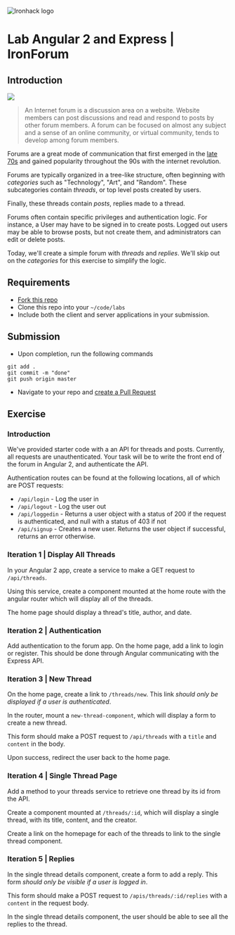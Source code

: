 ![Ironhack logo](https://i.imgur.com/1QgrNNw.png)

# Lab Angular 2 and Express | IronForum

## Introduction

![](https://s3-eu-west-1.amazonaws.com/ih-materials/uploads/upload_913f63f33ab9531dc6570be29d3cb40b.png)


>An Internet forum is a discussion area on a website. Website members can post discussions and read and respond to posts by other forum members. A forum can be focused on almost any subject and a sense of an online community, or virtual community, tends to develop among forum members.

Forums are a great mode of communication that first emerged in the [late 70s](https://www.quora.com/When-did-the-first-Internet-forum-start-and-which-was-it) and gained popularity throughout the 90s with the internet revolution.

Forums are typically organized in a tree-like structure, often beginning with *categories* such as "Technology", "Art", and "Random". These subcategories contain *threads*, or top level posts created by users.

Finally, these threads contain *posts*, replies made to a thread.

Forums often contain specific privileges and authentication logic. For instance, a User may have to be signed in to create posts. Logged out users may be able to browse posts, but not create them, and administrators can edit or delete posts.

Today, we'll create a simple forum with *threads* and *replies*. We'll skip out on the *categories* for this exercise to simplify the logic.


## Requirements

- [Fork this repo](https://guides.github.com/activities/forking/)
- Clone this repo into your `~/code/labs`
- Include both the client and server applications in your submission.

## Submission

- Upon completion, run the following commands

```
git add .
git commit -m "done"
git push origin master
```

- Navigate to your repo and [create a Pull Request](https://help.github.com/articles/creating-a-pull-request/)

## Exercise

### Introduction

We've provided starter code with a an API for threads and posts. Currently, all requests are unauthenticated. Your task will be to write the front end of the forum in Angular 2, and authenticate the API.

Authentication routes can be found at the following locations, all of which are POST requests:

- `/api/login` - Log the user in
- `/api/logout` - Log the user out
- `/api/loggedin` - Returns a user object with a status of 200 if the request is authenticated, and null with a status of 403 if not
- `/api/signup` - Creates a new user. Returns the user object if successful, returns an error otherwise.

### Iteration 1 | Display All Threads

In your Angular 2 app, create a service to make a GET request to `/api/threads`.

Using this service, create a component mounted at the home route with the angular router which will display all of the threads.

The home page should display a thread's title, author, and date.

### Iteration 2 | Authentication

Add authentication to the forum app. On the home page, add a link to login or register. This should be done through Angular communicating with the Express API.

### Iteration 3 | New Thread

On the home page, create a link to `/threads/new`.  This link *should only be displayed if a user is authenticated*.

In the router, mount a `new-thread-component`, which will display a form to create a new thread.

This form should make a POST request to `/api/threads` with a `title` and `content` in the body.

Upon success, redirect the user back to the home page.

### Iteration 4 | Single Thread Page

Add a method to your threads service to retrieve one thread by its id from the API.

Create a component mounted at `/threads/:id`, which will display a single thread, with its title, content, and the creator.

Create a link on the homepage for each of the threads to link to the single thread component.

### Iteration 5 | Replies

In the single thread details component, create a form to add a reply. This form *should only be visible if a user is logged in*.

This form should make a POST request to `/apis/threads/:id/replies` with a `content` in the request body.

In the single thread details component, the user should be able to see all the replies to the thread.
